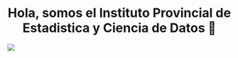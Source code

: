 
<div align="center">
<h1 align="center">Hola, somos el Instituto Provincial de Estadistica y Ciencia de Datos 👋</h1>
</div>
<img src="https://imgur.com/a/vlex6kM">
